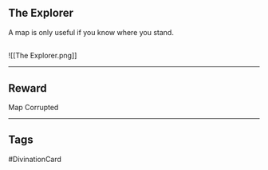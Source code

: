 ## The Explorer
A map is only useful if you know where you stand.
## 
![[The Explorer.png]]

---
## Reward
Map
Corrupted

---
## Tags
#DivinationCard